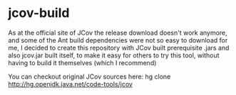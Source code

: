 # jcov-build
As at the official site of JCov the release download doesn't work anymore, and some of the Ant build dependencies were not so easy to download for me, I decided to create this repository with JCov built prerequisite .jars and also jcov.jar built itself, to make it easy for others to try this tool, without having to build it themselves (which I recommend)

You can checkout original JCov sources here: hg clone http://hg.openjdk.java.net/code-tools/jcov


